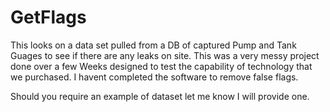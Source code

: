 # GetFlags
This looks on a data set pulled from a DB of captured Pump and Tank Guages to see if there are any leaks on site.
This was a very messy project done over a few Weeks designed to test the capability of technology that we purchased. 
I havent completed the software to remove false flags.

Should you require an example of dataset let me know I will provide one. 

